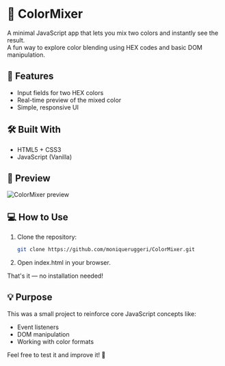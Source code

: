 # 🎨 ColorMixer

A minimal JavaScript app that lets you mix two colors and instantly see the result.  
A fun way to explore color blending using HEX codes and basic DOM manipulation.

## 🚀 Features

- Input fields for two HEX colors
- Real-time preview of the mixed color
- Simple, responsive UI

## 🛠️ Built With

- HTML5 + CSS3
- JavaScript (Vanilla)

## 📸 Preview

![ColorMixer preview](https://color-mixer-red.vercel.app/)

## 💻 How to Use

1. Clone the repository:
   ```bash
   git clone https://github.com/moniqueruggeri/ColorMixer.git

2. Open index.html in your browser.

That's it — no installation needed!

## 💡 Purpose
This was a small project to reinforce core JavaScript concepts like:

- Event listeners
- DOM manipulation
- Working with color formats

Feel free to test it and improve it! 🌈
